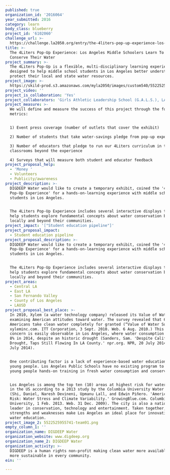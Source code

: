 ```yaml
---
published: true
organization_id: '2016064'
year_submitted: 2016
category: learn
body_class: blueberry
project_id: '6102060'
challenge_url: >-
  https://challenge.la2050.org/entry/the-4liters-pop-up-experience-los-angeles-middle-schoolers-learn-to-love-conserve-their-water
title: >-
  The 4Liters Pop-Up Experience: Los Angeles Middle Schoolers Learn To Love &
  Conserve Their Water
project_summary: >-
  The 4Liters Pop-Up is a flexible, multi-disciplinary learning experience
  designed to help middle school students in Los Angeles better understand and
  protect their local and state water resources.
project_image: >-
  https://skild-prod.s3.amazonaws.com/myla2050/images/custom540/5522525955741-team91.png
project_video: ''
project_is_collaboration: 'Yes'
project_collaborators: 'Girls Athletic Leadership School (G.A.L.S.), LAUSD Beyond The Bell'
project_measure: >-
  We will define and measure the success of this project through the following
  metrics:


  1) Event press coverage (number of outlets that cover the exhibit)

  2) Number of students that take water-savings pledge from pop-up experience

  3) Number of educators that pledge to run our 4Liters curriculum in their
  classrooms beyond the experience

  4) Surveys that will measure both student and educator feedback
project_proposal_help:
  - 'Money '
  - Volunteers
  - Publicity/awareness
project_description: >-
  DIGDEEP Water would like to create a temporary exhibit, coined the '4Liters
  Pop-Up Experience' for a hands-on-learning experience with middle school
  students in Los Angeles. 


  The 4Liters Pop-Up Experience includes several interactive displays that will
  help students explore fundamental concepts about water conservation both
  locally and beyond their communities.
project_impact: '["Student education pipeline"]'
project_proposal_impact:
  - Student education pipeline
project_proposal_description: >-
  DIGDEEP Water would like to create a temporary exhibit, coined the '4Liters
  Pop-Up Experience' for a hands-on-learning experience with middle school
  students in Los Angeles. 


  The 4Liters Pop-Up Experience includes several interactive displays that will
  help students explore fundamental concepts about water conservation both
  locally and beyond their communities.
project_areas:
  - Central LA
  - East LA
  - San Fernando Valley
  - County of Los Angeles
  - LAUSD
project_proposal_best_place: >-
  In 2010, Xylem (a water technology company) released its Value of Water Index
  examining American attitudes toward water. The survey revealed that 69% of
  Americans take clean water completely for granted (“Value of Water Survey.'
  xyleminc.com. ITT Corporation, 3 Sept. 2010. Web. 6 Aug. 2010.) This lack of
  concern is easily observable in Los Angeles, where water consumption rose by
  8% in 2014, despite an historic drought (Sanders, Sam. 'Despite California's
  Drought, Taps Still Flowing In LA County.' npr.org. NPR, 20 July 2014. Web. 20
  July 2014). 


  One contributing factor is a lack of experience-based water education for
  young people. Los Angeles Public Schools have no existing program to give
  young people hands-on training in fresh water consumption and conservation.


  Los Angeles is among the top ten (10) areas at highest risk for water scarcity
  in the US according to a 2013 study by the Columbia University Water Center
  (Shi, Daniel, Naresh Devineni, Upmanu Lall, and Edwin Piñero. 'America’s Water
  Risk: Water Stress and Climate Variability.' GrowingBlue.com. Columbia
  University, 1 Feb. 2013. Web. 31 Dec. 2009). The city is also a national
  leader in conservation, technology and entertainment. Taken together, these
  strengths and weaknesses make Los Angeles an ideal place for innovation in
  water education.
project_image_2: 5522525955741-team91.png
empty_column_1: ''
organization_name: DIGDEEP Water
organization_website: www.digdeep.org
organization_name_2: DIGDEEP Water
organization_activity: >-
  DIGDEEP is a human rights non-profit making clean water more available and
  more sustainable in every community.
ein: ''

---
```

